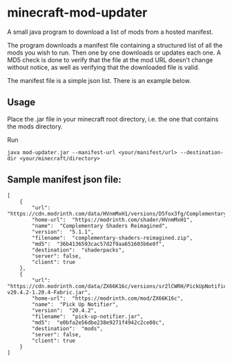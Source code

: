 # minecraft-mod-updater
A small java program to download a list of mods from a hosted manifest.

The program downloads a manifest file containing a structured list of all the mods you wish to run. Then one by one downloads or updates each one. A MD5 check is done to verify that the file at the mod URL doesn't change without notice, as well as verifying that the downloaded file is valid.

The manifest file is a simple json list. There is an example below.

## Usage

Place the .jar file in your minecraft root directory, i.e. the one that contains the mods directory.

Run
```
java mod-updater.jar --manifest-url <your/manifest/url> --destination-dir <your/minecraft/directory>
```

## Sample manifest json file:
```
[
    {
        "url":  "https://cdn.modrinth.com/data/HVnmMxH1/versions/D5fox3fg/ComplementaryReimagined_r5.1.1.zip",
        "home-url":  "https://modrinth.com/shader/HVnmMxH1",
        "name":  "Complementary Shaders Reimagined",
        "version":  "5.1.1",
        "filename":  "complementary-shaders-reimagined.zip",
        "md5":  "36b4136593cac57d2f9aa651603b6e0f",
        "destination":  "shaderpacks",
        "server": false,
        "client": true
    },
    {
        "url":  "https://cdn.modrinth.com/data/ZX66K16c/versions/sr2lCWRH/PickUpNotifier-v20.4.2-1.20.4-Fabric.jar",
        "home-url":  "https://modrinth.com/mod/ZX66K16c",
        "name":  "Pick Up Notifier",
        "version":  "20.4.2",
        "filename":  "pick-up-notifier.jar",
        "md5":  "e0bfa2e56dbe238e9271f4942c2ce08c",
        "destination":  "mods",
        "server": false,
        "client": true
    }
]
```
